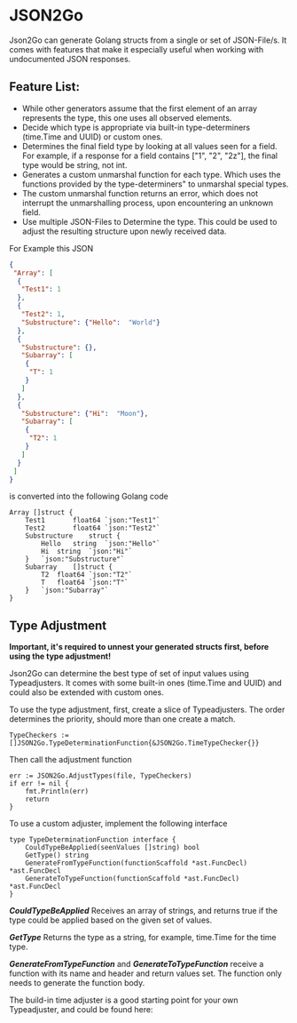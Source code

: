 # JSON2Go

Json2Go can generate Golang structs from a single or set of JSON-File/s. It comes with features that make it especially useful when working with undocumented JSON responses.

## Feature List:
 - While other generators assume that the first element of an array represents the type, this one uses all observed elements.
 - Decide which type is appropriate via built-in type-determiners (time.Time and UUID) or custom ones.
 - Determines the final field type by looking at all values seen for a field. For example, if a response for a field contains ["1", "2", "2z"], the final type would be string, not int.
 - Generates a custom unmarshal function for each type. Which uses the functions provided by the type-determiners" to unmarshal special types.
 - The custom unmarshal function returns an error, which does not interrupt the unmarshalling process, upon encountering an unknown field.
 - Use multiple JSON-Files to Determine the type. This could be used to adjust the resulting structure upon newly received data.




For Example this JSON 
```json
{
 "Array": [
  {
   "Test1": 1
  },
  {
   "Test2": 1,
   "Substructure": {"Hello":  "World"}
  },
  {
   "Substructure": {},
   "Subarray": [
    {
     "T": 1
    }
   ]
  },
  {
   "Substructure": {"Hi":  "Moon"},
   "Subarray": [
    {
     "T2": 1
    }
   ]
  }
 ]
}
```
is converted into the following Golang code

```golang
Array []struct {
	Test1		float64	`json:"Test1"`
	Test2		float64	`json:"Test2"`
	Substructure	struct {
		Hello	string	`json:"Hello"`
		Hi	string	`json:"Hi"`
	}	`json:"Substructure"`
	Subarray	[]struct {
		T2	float64	`json:"T2"`
		T	float64	`json:"T"`
	}	`json:"Subarray"`
}
```

## Type Adjustment

**Important, it's required to unnest your generated structs first, before using the type adjustment!**

Json2Go can determine the best type of set of input values using Typeadjusters. It comes with some built-in ones 
(time.Time and UUID) and could also be extended with custom ones.

To use the type adjustment, first, create a slice of Typeadjusters. The order determines the priority, 
should more than one create a match.

```golang
TypeCheckers := []JSON2Go.TypeDeterminationFunction{&JSON2Go.TimeTypeChecker{}}
```

Then call the adjustment function

```golang
err := JSON2Go.AdjustTypes(file, TypeCheckers)
if err != nil {
	fmt.Println(err)
	return
}
```

To use a custom adjuster, implement the following interface

```golang
type TypeDeterminationFunction interface {
	CouldTypeBeApplied(seenValues []string) bool
	GetType() string
	GenerateFromTypeFunction(functionScaffold *ast.FuncDecl) *ast.FuncDecl
	GenerateToTypeFunction(functionScaffold *ast.FuncDecl) *ast.FuncDecl
}
```
**_CouldTypeBeApplied_** Receives an array of strings, and returns true if the type could be applied based on the given
set of values.

**_GetType_** Returns the type as a string, for example, time.Time for the time type.

_**GenerateFromTypeFunction**_ and _**GenerateToTypeFunction**_ receive a function with its name and header and 
return values set. The function only needs to generate the function body.

The build-in time adjuster is a good starting point for your own Typeadjuster, and could be found here: